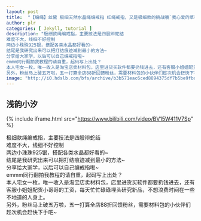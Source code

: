 ```yaml
---
layout: post
title:  "【编绳】丝黛 极细天然水晶绳编戒指 红绳戒指，又是极细款的挑战哦`我心爱的草莓晶月光石石榴石每天换一个戴~"
author: plr
categories: [ Jekyll, tutorial ]
description: "极细款绳编戒指，主要技法是四股辫蛇结
难度不大，线细不好控制
两边小珠珠925银，搭配各类水晶都好看的~
结尾是我研究出来可以把打结痕迹减到最小的方法~
分享给大家学，以后可以自己编戒指啦~
emmm同行翻拍我教程的请自重，起码写上出处？
本人宅女一枚，唯一收入是淘宝店卖材料包，店里进货买软件都要扔钱进去，还有客服小姐姐配货小哥哥的工资，每天忙忙碌碌埋头研究新品，不想浪费时间在一些不地道的人身上。
另外，粉丝马上破五万啦，五一打算全店88折回馈粉丝，需要材料包的小伙伴们趁次机会赶快下手吧~"
image: "http://i0.hdslb.com/bfs/archive/b3b571eac6ced8894375df7b5be9fbd1c09ab5aa.jpg"
---
```

## 浅韵小汐

{% include iframe.html src="https://www.bilibili.com/video/BV15W411V7Sp" %}

极细款绳编戒指，主要技法是四股辫蛇结<br>难度不大，线细不好控制<br>两边小珠珠925银，搭配各类水晶都好看的~<br>结尾是我研究出来可以把打结痕迹减到最小的方法~<br>分享给大家学，以后可以自己编戒指啦~<br>emmm同行翻拍我教程的请自重，起码写上出处？<br>本人宅女一枚，唯一收入是淘宝店卖材料包，店里进货买软件都要扔钱进去，还有客服小姐姐配货小哥哥的工资，每天忙忙碌碌埋头研究新品，不想浪费时间在一些不地道的人身上。<br>另外，粉丝马上破五万啦，五一打算全店88折回馈粉丝，需要材料包的小伙伴们趁次机会赶快下手吧~

